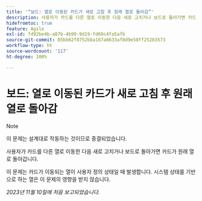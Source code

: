 ```yaml
---
title: '“보드: 열로 이동된 카드가 새로 고침 후 원래 열로 돌아감”'
description: 사용자가 카드를 다른 열로 이동한 다음 새로 고치거나 보드로 돌아가면 카드가 원래 열로 돌아갑니다.
hidefromtoc: true
feature: Agile
exl-id: fd92be4b-a87b-4b99-9d19-fd69c4fa5afb
source-git-commit: 85bb62f8752bba167a6633af8d9e58ff25283573
workflow-type: ht
source-wordcount: '117'
ht-degree: 100%

---
```


# 보드: 열로 이동된 카드가 새로 고침 후 원래 열로 돌아감

>[!NOTE]
>
>이 문제는 설계대로 작동하는 것이므로 종결되었습니다.

사용자가 카드를 다른 열로 이동한 다음 새로 고치거나 보드로 돌아가면 카드가 원래 열로 돌아갑니다.

이 문제는 카드가 이동되는 열이 사용자 정의 상태일 때 발생합니다. 시스템 상태를 기반으로 하는 열은 이 문제의 영향을 받지 않습니다.

_2023년 11월 10일에 처음 보고되었습니다._
